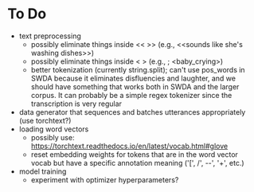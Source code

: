 # To Do

- text preprocessing
  - possibly eliminate things inside << >> (e.g., <<sounds like she's washing dishes>>)
  - possibly eliminate things inside < > (e.g., <noise>; <baby_crying>)
  - better tokenization (currently string.split); can't use pos_words in SWDA because it eliminates disfluencies and laughter, and we should have something that works both in SWDA and the larger corpus. It can probably be a simple regex tokenizer since the transcription is very regular
- data generator that sequences and batches utterances appropriately (use torchtext?)
- loading word vectors 
  - possibly use: https://torchtext.readthedocs.io/en/latest/vocab.html#glove
  - reset embedding weights for tokens that are in the word vector vocab but have a specific annotation meaning ('[', /', --', '+', etc.)
- model training
  - experiment with optimizer hyperparameters?
